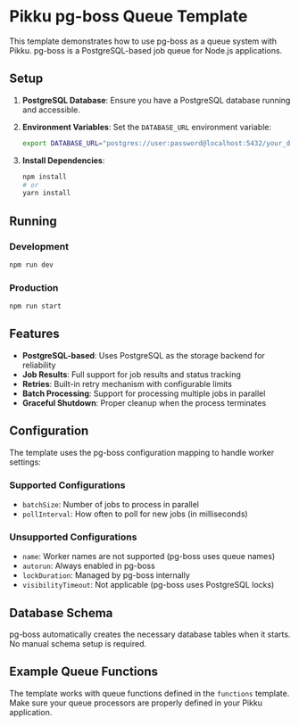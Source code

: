 # Pikku pg-boss Queue Template

This template demonstrates how to use pg-boss as a queue system with Pikku. pg-boss is a PostgreSQL-based job queue for Node.js applications.

## Setup

1. **PostgreSQL Database**: Ensure you have a PostgreSQL database running and accessible.

2. **Environment Variables**: Set the `DATABASE_URL` environment variable:

   ```bash
   export DATABASE_URL="postgres://user:password@localhost:5432/your_database"
   ```

3. **Install Dependencies**:
   ```bash
   npm install
   # or
   yarn install
   ```

## Running

### Development

```bash
npm run dev
```

### Production

```bash
npm run start
```

## Features

- **PostgreSQL-based**: Uses PostgreSQL as the storage backend for reliability
- **Job Results**: Full support for job results and status tracking
- **Retries**: Built-in retry mechanism with configurable limits
- **Batch Processing**: Support for processing multiple jobs in parallel
- **Graceful Shutdown**: Proper cleanup when the process terminates

## Configuration

The template uses the pg-boss configuration mapping to handle worker settings:

### Supported Configurations

- `batchSize`: Number of jobs to process in parallel
- `pollInterval`: How often to poll for new jobs (in milliseconds)

### Unsupported Configurations

- `name`: Worker names are not supported (pg-boss uses queue names)
- `autorun`: Always enabled in pg-boss
- `lockDuration`: Managed by pg-boss internally
- `visibilityTimeout`: Not applicable (pg-boss uses PostgreSQL locks)

## Database Schema

pg-boss automatically creates the necessary database tables when it starts. No manual schema setup is required.

## Example Queue Functions

The template works with queue functions defined in the `functions` template. Make sure your queue processors are properly defined in your Pikku application.
